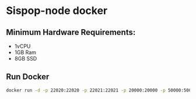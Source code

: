 # Sispop-node docker

## Minimum Hardware Requirements:
- 1vCPU
- 1GB Ram
- 8GB SSD
  

## Run Docker
```sh
docker run -d -p 22020:22020 -p 22021:22021 -p 20000:20000 -p 50000:50000 -p 1090:1090/udp --device=/dev/net/tun --cap-add=NET_ADMIN --restart=always -v /home/$USER/sis-place:/root --name 'sispop-node' xk4milx/sispop-node
```
